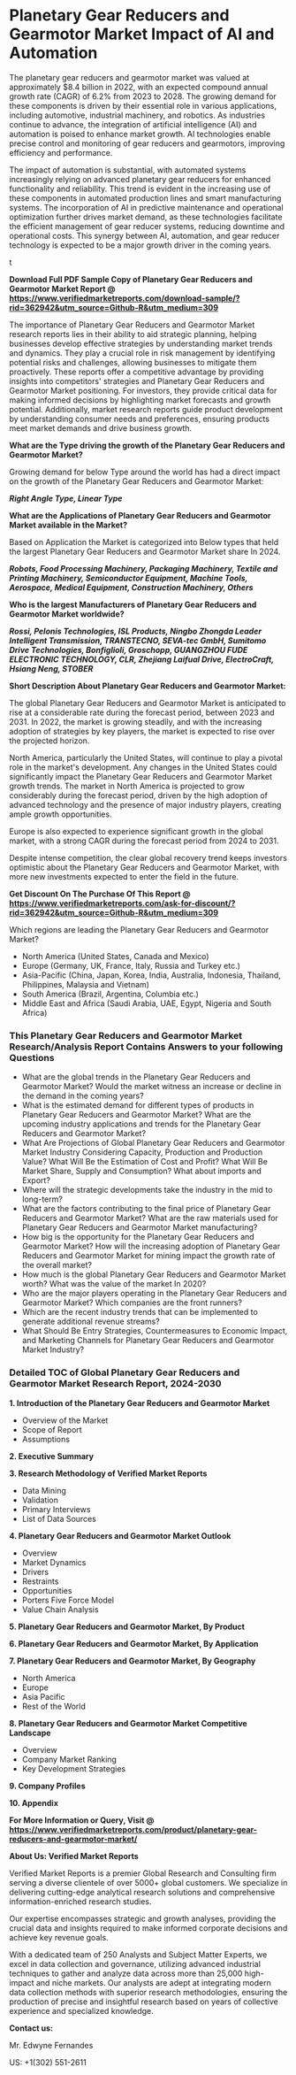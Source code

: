 <meta name="title" content="Global Planetary Gear Reducers and Gearmotor Market Impact of AI and Automation"><meta name="description" content="The planetary gear reducers and gearmotor market was valued at approximately $8.4 billion in 2022, with an expected compound annual growth rate (CAGR) of 6.2% from 202"><meta name="title" content="Planetary Gear Reducers and Gearmotor Market Size, Share, Scope, Trends, Growth, Opportunities, Analysis, Forecast"><h1>Planetary Gear Reducers and Gearmotor Market Impact of AI and Automation</h1><p>The planetary gear reducers and gearmotor market was valued at approximately $8.4 billion in 2022, with an expected compound annual growth rate (CAGR) of 6.2% from 2023 to 2028. The growing demand for these components is driven by their essential role in various applications, including automotive, industrial machinery, and robotics. As industries continue to advance, the integration of artificial intelligence (AI) and automation is poised to enhance market growth. AI technologies enable precise control and monitoring of gear reducers and gearmotors, improving efficiency and performance.</p><p>The impact of automation is substantial, with automated systems increasingly relying on advanced planetary gear reducers for enhanced functionality and reliability. This trend is evident in the increasing use of these components in automated production lines and smart manufacturing systems. The incorporation of AI in predictive maintenance and operational optimization further drives market demand, as these technologies facilitate the efficient management of gear reducer systems, reducing downtime and operational costs. This synergy between AI, automation, and gear reducer technology is expected to be a major growth driver in the coming years.</p>t</p><p id="" class=""><strong>Download Full PDF Sample Copy of Planetary Gear Reducers and Gearmotor Market Report @ <a href="https://www.verifiedmarketreports.com/download-sample/?rid=362942&utm_source=Github-R&utm_medium=309" target="_blank">https://www.verifiedmarketreports.com/download-sample/?rid=362942&utm_source=Github-R&utm_medium=309</a></strong></p><p>The importance of&nbsp;Planetary Gear Reducers and Gearmotor Market research reports lies in their ability to aid strategic planning, helping businesses develop effective strategies by understanding market trends and dynamics. They play a crucial role in risk management by identifying potential risks and challenges, allowing businesses to mitigate them proactively. These reports offer a competitive advantage by providing insights into competitors' strategies and Planetary Gear Reducers and Gearmotor Market positioning. For investors, they provide critical data for making informed decisions by highlighting market forecasts and growth potential. Additionally, market research reports guide product development by understanding consumer needs and preferences, ensuring products meet market demands and drive business growth.</p><p><strong>What are the&nbsp;Type driving the growth of the Planetary Gear Reducers and Gearmotor Market?</strong></p><p id="" class="">Growing demand for below Type around the world has had a direct impact on the growth of the Planetary Gear Reducers and Gearmotor Market:</p><em><strong>Right Angle Type, Linear Type</strong></em></p><strong>What are the&nbsp;Applications&nbsp;of Planetary Gear Reducers and Gearmotor Market available in the Market?</strong></p><p id="" class="">Based on Application the Market is categorized into Below types that held the largest Planetary Gear Reducers and Gearmotor Market share In 2024.</p><em><strong>Robots, Food Processing Machinery, Packaging Machinery, Textile and Printing Machinery, Semiconductor Equipment, Machine Tools, Aerospace, Medical Equipment, Construction Machinery, Others</strong></em></p><strong>Who is the largest Manufacturers of Planetary Gear Reducers and Gearmotor Market worldwide?</strong></p><p><em><strong>Rossi, Pelonis Technologies, ISL Products, Ningbo Zhongda Leader Intelligent Transmission, TRANSTECNO, SEVA-tec GmbH, Sumitomo Drive Technologies, Bonfiglioli, Groschopp, GUANGZHOU FUDE ELECTRONIC TECHNOLOGY, CLR, Zhejiang Laifual Drive, ElectroCraft, Hsiang Neng, STOBER</strong></em></p><p id="" class=""><strong>Short Description About Planetary Gear Reducers and Gearmotor Market:</strong></p><p>The global Planetary Gear Reducers and Gearmotor Market is anticipated to rise at a considerable rate during the forecast period, between 2023 and 2031. In 2022, the market is growing steadily, and with the increasing adoption of strategies by key players, the market is expected to rise over the projected horizon.</p><p>North America, particularly the United States, will continue to play a pivotal role in the market's development. Any changes in the United States could significantly impact the Planetary Gear Reducers and Gearmotor Market growth trends. The market in North America is projected to grow considerably during the forecast period, driven by the high adoption of advanced technology and the presence of major industry players, creating ample growth opportunities.</p><p>Europe is also expected to experience significant growth in the global market, with a strong CAGR during the forecast period from 2024 to 2031.</p><p>Despite intense competition, the clear global recovery trend keeps investors optimistic about the Planetary Gear Reducers and Gearmotor Market, with more new investments expected to enter the field in the future.</p><p id="" class=""><strong>Get Discount On The Purchase Of This Report @ <a href="https://www.verifiedmarketreports.com/ask-for-discount/?rid=362942&utm_source=Github-R&utm_medium=309" target="_blank">https://www.verifiedmarketreports.com/ask-for-discount/?rid=362942&utm_source=Github-R&utm_medium=309</a></strong></p>Which regions are leading the Planetary Gear Reducers and Gearmotor Market?</p><ul><li>North America (United States, Canada and Mexico)</li><li>Europe (Germany, UK, France, Italy, Russia and Turkey etc.)</li><li>Asia-Pacific (China, Japan, Korea, India, Australia, Indonesia, Thailand, Philippines, Malaysia and Vietnam)</li><li>South America (Brazil, Argentina, Columbia etc.)</li><li>Middle East and Africa (Saudi Arabia, UAE, Egypt, Nigeria and South Africa)</li></ul><h3 id="" class="">This Planetary Gear Reducers and Gearmotor Market Research/Analysis Report Contains Answers to your following Questions</h3><ul><li>What are the global trends in the Planetary Gear Reducers and Gearmotor Market? Would the market witness an increase or decline in the demand in the coming years?</li><li>What is the estimated demand for different types of products in Planetary Gear Reducers and Gearmotor Market? What are the upcoming industry applications and trends for the Planetary Gear Reducers and Gearmotor Market?</li><li>What Are Projections of Global Planetary Gear Reducers and Gearmotor Market Industry Considering Capacity, Production and Production Value? What Will Be the Estimation of Cost and Profit? What Will Be Market Share, Supply and Consumption? What about imports and Export?</li><li>Where will the strategic developments take the industry in the mid to long-term?</li><li>What are the factors contributing to the final price of Planetary Gear Reducers and Gearmotor Market? What are the raw materials used for Planetary Gear Reducers and Gearmotor Market manufacturing?</li><li>How big is the opportunity for the Planetary Gear Reducers and Gearmotor Market? How will the increasing adoption of Planetary Gear Reducers and Gearmotor Market for mining impact the growth rate of the overall market?</li><li>How much is the global Planetary Gear Reducers and Gearmotor Market worth? What was the value of the market In 2020?</li><li>Who are the major players operating in the Planetary Gear Reducers and Gearmotor Market? Which companies are the front runners?</li><li>Which are the recent industry trends that can be implemented to generate additional revenue streams?</li><li>What Should Be Entry Strategies, Countermeasures to Economic Impact, and Marketing Channels for Planetary Gear Reducers and Gearmotor Market Industry?</li></ul><h3 id="" class="">Detailed TOC of Global Planetary Gear Reducers and Gearmotor Market Research Report, 2024-2030</h3><p id="" class=""><strong>1. Introduction of the Planetary Gear Reducers and Gearmotor Market</strong></p><ul><li>Overview of the Market</li><li>Scope of Report</li><li>Assumptions</li></ul><p id="" class=""><strong>2. Executive Summary</strong></p><p id="" class=""><strong>3. Research Methodology of Verified Market Reports</strong></p><ul><li>Data Mining</li><li>Validation</li><li>Primary Interviews</li><li>List of Data Sources</li></ul><p id="" class=""><strong>4. Planetary Gear Reducers and Gearmotor Market Outlook</strong></p><ul><li>Overview</li><li>Market Dynamics</li><li>Drivers</li><li>Restraints</li><li>Opportunities</li><li>Porters Five Force Model</li><li>Value Chain Analysis</li></ul><p id="" class=""><strong>5. Planetary Gear Reducers and Gearmotor Market, By Product</strong></p><p id="" class=""><strong>6. Planetary Gear Reducers and Gearmotor Market, By Application</strong></p><p id="" class=""><strong>7. Planetary Gear Reducers and Gearmotor Market, By Geography</strong></p><ul><li>North America</li><li>Europe</li><li>Asia Pacific</li><li>Rest of the World</li></ul><p id="" class=""><strong>8. Planetary Gear Reducers and Gearmotor Market Competitive Landscape</strong></p><ul><li>Overview</li><li>Company Market Ranking</li><li>Key Development Strategies</li></ul><p id="" class=""><strong>9. Company Profiles</strong></p><p id="" class=""><strong>10. Appendix</strong></p><p id="" class=""><strong>For More Information or Query, Visit @ <a href="https://www.verifiedmarketreports.com/product/planetary-gear-reducers-and-gearmotor-market/" target="_blank">https://www.verifiedmarketreports.com/product/planetary-gear-reducers-and-gearmotor-market/</a></strong></p><p id="" class=""><strong>About Us: Verified Market Reports</strong></p><p id="" class="">Verified Market Reports is a premier Global Research and Consulting firm serving a diverse clientele of over 5000+ global customers. We specialize in delivering cutting-edge analytical research solutions and comprehensive information-enriched research studies.</p><p id="" class="">Our expertise encompasses strategic and growth analyses, providing the crucial data and insights required to make informed corporate decisions and achieve key revenue goals.</p><p id="" class="">With a dedicated team of 250 Analysts and Subject Matter Experts, we excel in data collection and governance, utilizing advanced industrial techniques to gather and analyze data across more than 25,000 high-impact and niche markets. Our analysts are adept at integrating modern data collection methods with superior research methodologies, ensuring the production of precise and insightful research based on years of collective experience and specialized knowledge.</p><p id="" class=""><strong>Contact us:</strong></p><p id="" class="">Mr. Edwyne Fernandes</p><p id="" class="">US: +1(302) 551-2611</p>